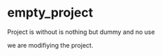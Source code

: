 # empty_project
Project is without is nothing but dummy and no use 


we are modifiying the project.